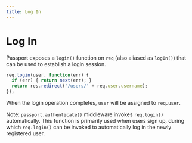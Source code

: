 ```yaml
---
title: Log In
---
```


# Log In

Passport exposes a `login()` function on `req` (also aliased as `logIn()`) that
can be used to establish a login session.

```javascript
req.login(user, function(err) {
  if (err) { return next(err); }
  return res.redirect('/users/' + req.user.username);
});
```

When the login operation completes, `user` will be assigned to `req.user`.

Note: `passport.authenticate()` middleware invokes `req.login()` automatically.
This function is primarily used when users sign up, during which `req.login()`
can be invoked to automatically log in the newly registered user.
